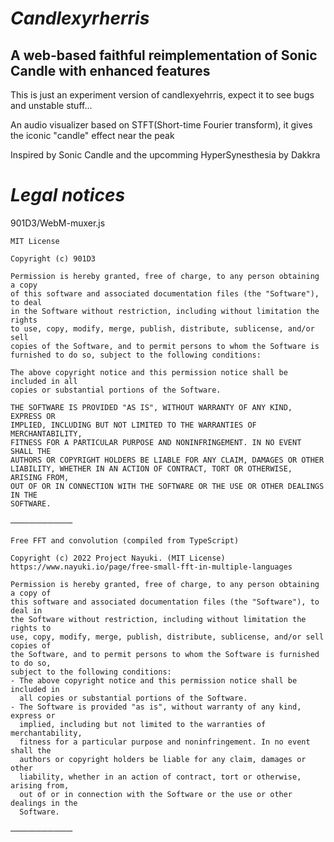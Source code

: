 # _**Candlexyrherris**_

## A web-based faithful reimplementation of Sonic Candle with enhanced features

This is just an experiment version of candlexyehrris, expect it to see bugs and unstable stuff...

An audio visualizer based on STFT(Short-time Fourier transform), it gives the iconic "candle" effect near the peak

Inspired by Sonic Candle and the upcomming HyperSynesthesia by Dakkra

# _Legal notices_

901D3/WebM-muxer.js

```
MIT License

Copyright (c) 901D3

Permission is hereby granted, free of charge, to any person obtaining a copy
of this software and associated documentation files (the "Software"), to deal
in the Software without restriction, including without limitation the rights
to use, copy, modify, merge, publish, distribute, sublicense, and/or sell
copies of the Software, and to permit persons to whom the Software is
furnished to do so, subject to the following conditions:

The above copyright notice and this permission notice shall be included in all
copies or substantial portions of the Software.

THE SOFTWARE IS PROVIDED "AS IS", WITHOUT WARRANTY OF ANY KIND, EXPRESS OR
IMPLIED, INCLUDING BUT NOT LIMITED TO THE WARRANTIES OF MERCHANTABILITY,
FITNESS FOR A PARTICULAR PURPOSE AND NONINFRINGEMENT. IN NO EVENT SHALL THE
AUTHORS OR COPYRIGHT HOLDERS BE LIABLE FOR ANY CLAIM, DAMAGES OR OTHER
LIABILITY, WHETHER IN AN ACTION OF CONTRACT, TORT OR OTHERWISE, ARISING FROM,
OUT OF OR IN CONNECTION WITH THE SOFTWARE OR THE USE OR OTHER DEALINGS IN THE
SOFTWARE.
```


──────────

```
Free FFT and convolution (compiled from TypeScript)

Copyright (c) 2022 Project Nayuki. (MIT License)
https://www.nayuki.io/page/free-small-fft-in-multiple-languages

Permission is hereby granted, free of charge, to any person obtaining a copy of
this software and associated documentation files (the "Software"), to deal in
the Software without restriction, including without limitation the rights to
use, copy, modify, merge, publish, distribute, sublicense, and/or sell copies of
the Software, and to permit persons to whom the Software is furnished to do so,
subject to the following conditions:
- The above copyright notice and this permission notice shall be included in
  all copies or substantial portions of the Software.
- The Software is provided "as is", without warranty of any kind, express or
  implied, including but not limited to the warranties of merchantability,
  fitness for a particular purpose and noninfringement. In no event shall the
  authors or copyright holders be liable for any claim, damages or other
  liability, whether in an action of contract, tort or otherwise, arising from,
  out of or in connection with the Software or the use or other dealings in the
  Software.
```

──────────


















